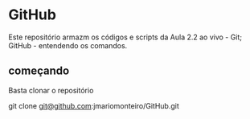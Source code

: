 # GitHub

 Este repositório armazm os códigos e scripts da Aula 2.2 ao vivo - Git; GitHub - entendendo os comandos.

## começando

Basta clonar o repositório

git clone git@github.com:jmariomonteiro/GitHub.git